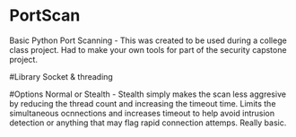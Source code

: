 # PortScan
 Basic Python Port Scanning  - This was created to be used during a college class project. Had to make your own tools for part of the security capstone project.

#Library
Socket & threading

#Options 
Normal or Stealth - Stealth simply makes the scan less aggresive by reducing the thread count and increasing the timeout time. Limits the simultaneous ocnnections and increases timeout to help avoid intrusion detection or anything that may flag rapid connection attemps. Really basic.
